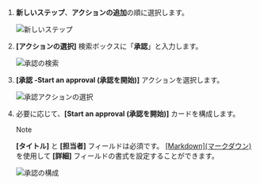 1. **新しいステップ**、**アクションの追加**の順に選択します。

    ![新しいステップ](media/modern-approvals/select-sharepoint-add-action.png)
1. **[アクションの選択]** 検索ボックスに「**承認**」と入力します。

    ![承認の検索](media/modern-approvals/search-approvals.png)
1. **[承認 -Start an approval (承認を開始)]** アクションを選択します。

    ![承認アクションの選択](media/modern-approvals/select-approvals.png)
1. 必要に応じて、**[Start an approval (承認を開始)]** カードを構成します。

     >[!NOTE] 
     > **[タイトル]** と **[担当者]** フィールドは必須です。
     > [[Markdown]\(マークダウン\)](https://aka.ms/approvaldetails) を使用して **[詳細]** フィールドの書式を設定することができます。
     > 
     > 

    ![承認の構成](media/modern-approvals/provide-approval-config-info.png)


